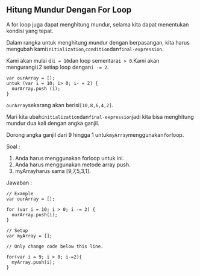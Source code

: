## Hitung Mundur Dengan For Loop

A for loop juga dapat menghitung mundur, selama kita dapat menentukan kondisi yang tepat.

Dalam rangka untuk menghitung mundur dengan berpasangan, kita harus mengubah kami`initialization`,`condition`dan`final-expression`.

Kami akan mulai di`i = 10`dan loop sementara`i > 0`.Kami akan mengurangi`i`2 setiap loop dengan`i -= 2`.

```
var ourArray = []; 
untuk (var i = 10; i> 0; i- = 2) { 
  ourArray.push (i); 
}
```

`ourArray`sekarang akan berisi`[10,8,6,4,2]`.

Mari kita ubah`initialization`dan`final-expression`jadi kita bisa menghitung mundur dua kali dengan angka ganjil.

Dorong angka ganjil dari 9 hingga 1 untuk`myArray`menggunakan`for`loop.

Soal :

1. Anda harus menggunakan forloop untuk ini.
2. Anda harus menggunakan metode array push.
3. myArrayharus sama \[9,7,5,3,1\].

Jawaban :

```
// Example
var ourArray = [];

for (var i = 10; i > 0; i -= 2) {
  ourArray.push(i);
}

// Setup
var myArray = [];

// Only change code below this line.

for(var i = 9; i > 0; i-=2){
  myArray.push(i);
}
```



